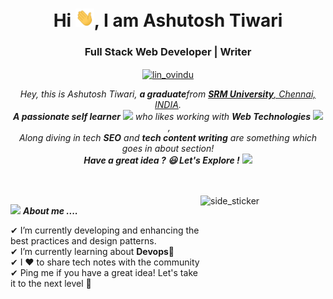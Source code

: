 
  <h1 align="center">Hi <img src="https://raw.githubusercontent.com/ABSphreak/ABSphreak/master/gifs/Hi.gif" width="30px">, I am Ashutosh Tiwari </h1>
  <h3 align="center">Full Stack Web Developer | Writer </h3>
  <p align="center">
  <a href="https://www.linkedin.com/in/ashutosh3309/" target="blank"><img align="center" src="https://image.flaticon.com/icons/png/128/174/174857.png" alt="lin_ovindu" height="30" width="30" /></a>  
  </p>
  
  
  
  <p align="center">
    <em>
      Hey, this is Ashutosh Tiwari, <b>a graduate</b>from <a href="https://www.srmist.edu.in/"> <b>SRM University</b>, Chennai, INDIA</a>. <br>
      <b>A passionate self learner</b> <img src="https://github.com/TheDudeThatCode/TheDudeThatCode/blob/master/Assets/Developer.gif" width="30px"> who likes working with <b>Web Technologies</b>&nbsp;<img src="https://github.com/TheDudeThatCode/TheDudeThatCode/blob/master/Assets/Designer.gif" width="36px">&nbsp,<br>Along diving in tech <b>SEO</b>
      and <b>tech content writing</b> are something which goes in about section! 
    </em> 
    <br>
   <b><i align="center">Have a great idea ? 😃 Let's Explore !</i></b> <img src="https://media.giphy.com/media/qjqUcgIyRjsl2/giphy.gif" width="50" />
  </p>
  <br><br>
  <img align="right" width=200px height=200px alt="side_sticker" src="https://media.giphy.com/media/TEnXkcsHrP4YedChhA/giphy.gif" />
  
  <img src="https://media.giphy.com/media/iY8CRBdQXODJSCERIr/giphy.gif" width="30px">&nbsp;***About me ....***
  
  ✔ I’m currently developing and enhancing the best practices and design patterns.<br>
  ✔ I’m currently learning about **Devops**🥰<br>
  ✔ I ❤️ to share tech notes with the community<br>
  ✔ Ping me if you have a great idea! Let's take it to the next level 🚀<br>
  <br><br><br><br>
   
  